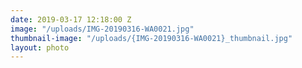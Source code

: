 ```yaml
---
date: 2019-03-17 12:18:00 Z
image: "/uploads/IMG-20190316-WA0021.jpg"
thumbnail-image: "/uploads/{IMG-20190316-WA0021}_thumbnail.jpg"
layout: photo
---
```

